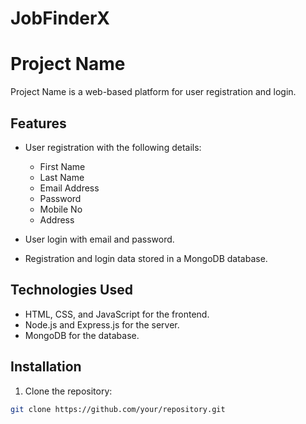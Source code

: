 # JobFinderX
# Project Name

Project Name is a web-based platform for user registration and login.

## Features

- User registration with the following details:
  - First Name
  - Last Name
  - Email Address
  - Password
  - Mobile No
  - Address

- User login with email and password.

- Registration and login data stored in a MongoDB database.

## Technologies Used

- HTML, CSS, and JavaScript for the frontend.
- Node.js and Express.js for the server.
- MongoDB for the database.

## Installation

1. Clone the repository:

```bash
git clone https://github.com/your/repository.git
